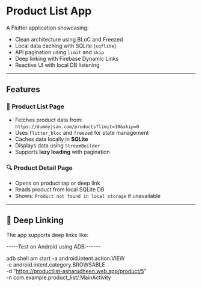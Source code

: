 # Product List App

A Flutter application showcasing:

- Clean architecture using BLoC and Freezed
- Local data caching with SQLite (`sqflite`)
- API pagination using `limit` and `skip`
- Deep linking with Firebase Dynamic Links
- Reactive UI with local DB listening

---

##  Features

### 📄 Product List Page
- Fetches product data from:  
  `https://dummyjson.com/products?limit=10&skip=0`
- Uses `flutter_bloc` and `freezed` for state management
- Caches data locally in **SQLite**
- Displays data using `StreamBuilder`
- Supports **lazy loading** with pagination

### 🔍 Product Detail Page
- Opens on product tap or deep link
- Reads product from local SQLite DB
- Shows: `Product not found in local storage` if unavailable

---

## 🔗 Deep Linking

The app supports deep links like:

-----Test on Android using ADB:------

adb shell am start -a android.intent.action.VIEW \
  -c android.intent.category.BROWSABLE \
  -d "https://productlist-asharudheen.web.app/product/5" \
  -n com.example.product_list/.MainActivity
